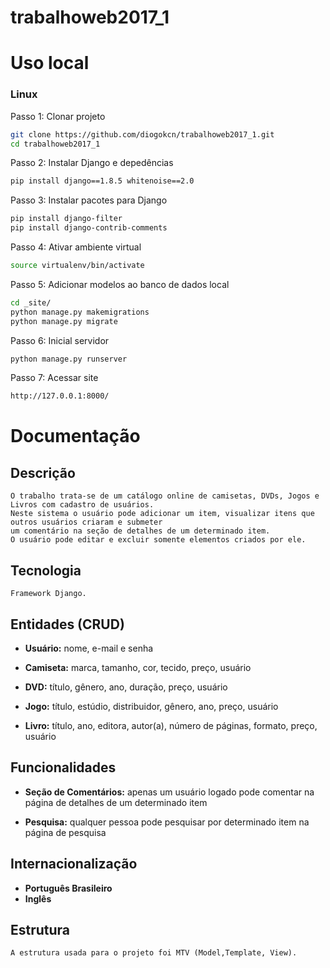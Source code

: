 # trabalhoweb2017_1

#  Uso local
### Linux

Passo 1: Clonar projeto
```bash
git clone https://github.com/diogokcn/trabalhoweb2017_1.git
cd trabalhoweb2017_1
```
Passo 2: Instalar Django e depedências
```bash
pip install django==1.8.5 whitenoise==2.0 
```
Passo 3: Instalar pacotes para Django
```bash
pip install django-filter 
pip install django-contrib-comments
```
Passo 4: Ativar ambiente virtual
```bash
source virtualenv/bin/activate
```
Passo 5: Adicionar modelos ao banco de dados local
```bash
cd _site/
python manage.py makemigrations
python manage.py migrate
```
Passo 6: Inicial servidor
```bash
python manage.py runserver
```
Passo 7: Acessar site
```bash
http://127.0.0.1:8000/
```
# Documentação
## Descrição  
	O trabalho trata-se de um catálogo online de camisetas, DVDs, Jogos e Livros com cadastro de usuários. 
	Neste sistema o usuário pode adicionar um item, visualizar itens que outros usuários criaram e submeter 
	um comentário na seção de detalhes de um determinado item. 
	O usuário pode editar e excluir somente elementos criados por ele.

## Tecnologia  
	Framework Django.

## Entidades (CRUD)
* __Usuário:__ nome, e-mail e senha  

* __Camiseta:__ marca, tamanho, cor, tecido, preço, usuário  

* __DVD:__ título, gênero, ano, duração, preço, usuário  

* __Jogo:__ título, estúdio, distribuidor, gênero, ano, preço, usuário  

* __Livro:__ título, ano, editora, autor(a), número de páginas, formato, preço, usuário  

## Funcionalidades
* __Seção de Comentários:__ apenas um usuário logado pode comentar na página de detalhes de um determinado item  

* __Pesquisa:__ qualquer pessoa pode pesquisar por determinado item na página de pesquisa  

## Internacionalização
* __Português Brasileiro__
* __Inglês__

## Estrutura
	A estrutura usada para o projeto foi MTV (Model,Template, View).

